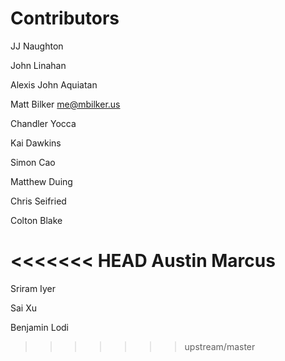 # Contributors

JJ Naughton

John Linahan

Alexis John Aquiatan

Matt Bilker <me@mbilker.us>

Chandler Yocca

Kai Dawkins

Simon Cao

Matthew Duing

Chris Seifried

Colton Blake

<<<<<<< HEAD
Austin Marcus
=======
Sriram Iyer

Sai Xu

Benjamin Lodi

>>>>>>> upstream/master
